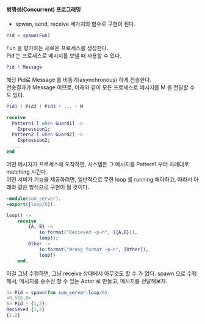 #### 병행성(Concurrent) 프로그래밍

* spwan, send, receive 세가지의 함수로 구현이 된다.

```erlang
Pid = spawn(Fun)
```
Fun 을 평가하는 새로운 프로세스를 생성한다.  
Pid 는 프로세스로 메시지를 보낼 때 사용할 수 있다.


```erlang
Pid ! Message
```
해당 Pid로 Message 를 비동기(asynchronous) 하게 전송한다.  
전송결과가 Message 이므로, 아래와 같이 모든 프로세스로 메시지를 M 을 전달할 수 도 있다.   
```erlang
Pid1 ! Pid2 ! Pid3 ! ... ! M
```


```erlang
receive
  Pattern1 [ when Guard1] ->
    Expression1;
  Pattern2 [ when Guard2] ->    
    Expression2;
  ...
end
```
어떤 메시지가 프로세스에 도착하면, 시스템은 그 메시지를 Pattern1 부터 차례대로 matching 시킨다.  
어떤 서버가 기능을 제공하려면, 일반적으로 무한 loop 를 running 해야하고, 따라서 아래와 같은 방식으로 구현이 될 것이다.

```erlang
-module(sum_server).
-export([loop/0]).

loop() ->
    receive
        {A, B} ->
            io:format("Recieved ~p~n", [{A,B}]),
            loop();
        Other ->
            io:format("Wrong format ~p~n", [Other]),
            loop()
    end.
```
이걸 그냥 수행하면, 그냥 receive 상태에서 아무것도 할 수 가 없다.
spawn 으로 수행해서, 메시지를 송수신 할 수 있는 Actor 로 만들고, 메시지를 전달해보자.
```erlang
4> Pid = spawn(fun sum_server:loop/0).
<0.558.0>
6> Pid ! {1,2}.
Recieved {1,2}
{1,2}
```
